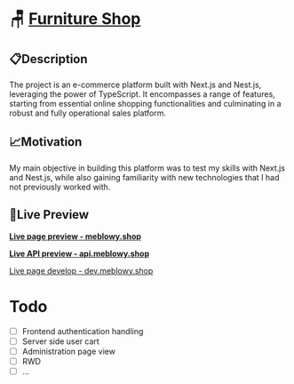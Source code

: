 # 🪑 [Furniture Shop](https://www.meblowy.shop/)

## 📋Description
The project is an e-commerce platform built with Next.js and Nest.js, leveraging the power of TypeScript. It encompasses a range of features, starting from essential online shopping functionalities and culminating in a robust and fully operational sales platform.

## 📈Motivation
My main objective in building this platform was to test my skills with Next.js and Nest.js, while also gaining familiarity with new technologies that I had not previously worked with.

## 🔗Live Preview
**[Live page preview - meblowy.shop](https://www.meblowy.shop/)**

**[Live API preview - api.meblowy.shop](https://api.meblowy.shop/)**

[Live page develop - dev.meblowy.shop](https://dev.meblowy.shop/)

# Todo
- [ ] Frontend authentication handling
- [ ] Server side user cart
- [ ] Administration page view
- [ ] RWD
- [ ] ...
